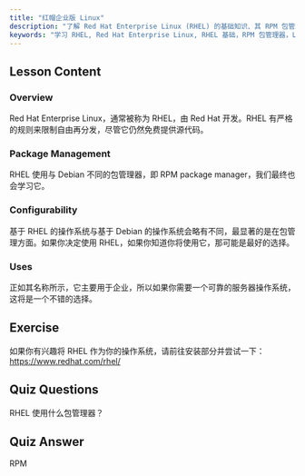 ```yaml
---
title: "红帽企业版 Linux"
description: "了解 Red Hat Enterprise Linux (RHEL) 的基础知识、其 RPM 包管理器以及企业用途。理解 RHEL 的核心区别和优势。"
keywords: "学习 RHEL, Red Hat Enterprise Linux, RHEL 基础，RPM 包管理器，Linux 服务器操作系统，RHEL 初学者，RHEL 指南"
---
```


## Lesson Content

### Overview

Red Hat Enterprise Linux，通常被称为 RHEL，由 Red Hat 开发。RHEL 有严格的规则来限制自由再分发，尽管它仍然免费提供源代码。

### Package Management

RHEL 使用与 Debian 不同的包管理器，即 RPM package manager，我们最终也会学习它。

### Configurability

基于 RHEL 的操作系统与基于 Debian 的操作系统会略有不同，最显著的是在包管理方面。如果你决定使用 RHEL，如果你知道你将使用它，那可能是最好的选择。

### Uses

正如其名称所示，它主要用于企业，所以如果你需要一个可靠的服务器操作系统，这将是一个不错的选择。

## Exercise

如果你有兴趣将 RHEL 作为你的操作系统，请前往安装部分并尝试一下：<https://www.redhat.com/rhel/>

## Quiz Questions

RHEL 使用什么包管理器？

## Quiz Answer

RPM

